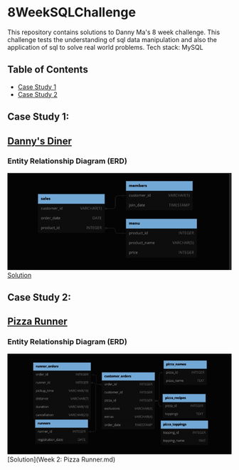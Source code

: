 # 8WeekSQLChallenge
This repository contains solutions to Danny Ma's 8 week challenge. This challenge tests the understanding of sql data manipulation and also the application of sql to solve real world problems.
Tech stack: MySQL

## Table of Contents 

- [Case Study 1](#case-study-1)
- [Case Study 2](#case-study-2)

## Case Study 1:
## [Danny's Diner](https://8weeksqlchallenge.com/case-study-1/)
### Entity Relationship Diagram (ERD)
![ERD Danny's Diner](ERD's/danny's_diner_ERD.jpg)
<br>
[Solution](https://github.com/OmarCypha700/8WeekSQLChallenge/blob/main/WEEK%201:%20Danny's%20Diner.md)

## Case Study 2:
## [Pizza Runner](https://8weeksqlchallenge.com/case-study-2/)
### Entity Relationship Diagram (ERD)
![ERD Pizza Runner](ERD's/pizza_runner_ERD.jpg)
<br>
[Solution](Week 2: Pizza Runner.md)

